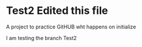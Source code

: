 # Test2 Edited this file
A project to practice GitHUB wht happens on initialize

I am testing  the branch Test2
